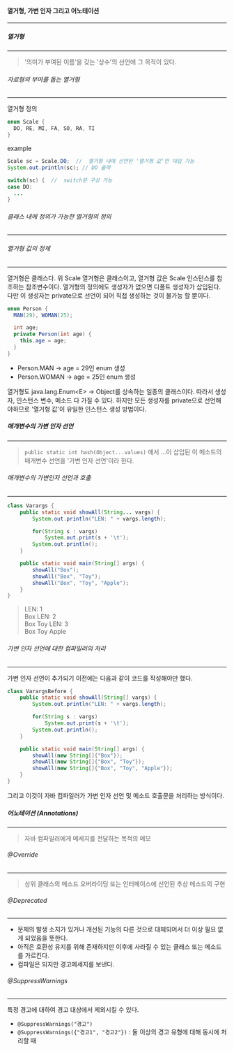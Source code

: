 #### 열거형, 가변 인자 그리고 어노테이션
---
##### 열거형
---
> '의미가 부여된 이름'을 갖는 '상수'의 선언에 그 목적이 있다.

###### 자료형의 부여를 돕는 열거형
---
열거형 정의
```java
enum Scale {
  DO, RE, MI, FA, SO, RA, TI
}
```
example
```java
Scale sc = Scale.DO;  //  열거형 내에 선언된 '열거형 값'만 대입 가능
System.out.println(sc); // DO 출력

switch(sc) {  //  switch문 구성 가능
case DO:
  ...
}
```

###### 클래스 내에 정의가 가능한 열거형의 정의
---
###### 열거형 값의 정체
---
열거형은 클래스다. 위 Scale 열거형은 클래스이고, 열거형 값은 Scale 인스턴스를 참조하는 참조변수이다. 열거형의 정의에도 생성자가 없으면 디폴트 생성자가 삽입된다. 다만 이 생성자는 private으로 선언이 되어 직접 생성하는 것이 불가능 할 뿐이다.
```java
enum Person {
  MAN(29), WOMAN(25);

  int age;
  private Person(int age) {
    this.age = age;
  }
}
```
- Person.MAN -> age = 29인 enum 생성
- Person.WOMAN -> age = 25인 enum 생성

열거형도 java.lang.Enum\<E\> -> Object를 상속하는 일종의 클래스이다. 따라서 생성자, 인스턴스 변수, 메소드 다 가질 수 있다. 하지만 모든 생성자를 private으로 선언해야하므로 '열거형 값'이 유일한 인스턴스 생성 방법이다.

##### 매개변수의 가변 인자 선언
---
> `public static int hash(Object...values)` 에서 ...이 삽입된 이 메소드의 매개변수 선언을 '가변 인자 선언'이라 한다.

###### 매개변수의 가변인자 선언과 호출
---
```java
class Varargs {
    public static void showAll(String... vargs) {
        System.out.println("LEN: " + vargs.length);

        for(String s : vargs) 
            System.out.print(s + '\t');
        System.out.println();
    }

    public static void main(String[] args) {
        showAll("Box");
        showAll("Box", "Toy");
        showAll("Box", "Toy", "Apple");
    }
}
```
> LEN: 1<br>
> Box
> LEN: 2<br>
> Box Toy
> LEN: 3<br>
> Box Toy Apple

###### 가변 인자 선언에 대한 컴파일러의 처리
---
가변 인자 선언이 추가되기 이전에는 다음과 같이 코드를 작성해야만 했다.
```java
class VarargsBefore {
    public static void showAll(String[] vargs) {
        System.out.println("LEN: " + vargs.length);

        for(String s : vargs) 
            System.out.print(s + '\t');
        System.out.println();
    }

    public static void main(String[] args) {
        showAll(new String[]{"Box"});
        showAll(new String[]{"Box", "Toy"});
        showAll(new String[]{"Box", "Toy", "Apple"});
    }
}
```
그리고 이것이 자바 컴파일러가 가변 인자 선언 및 메소드 호출문을 처리하는 방식이다.


##### 어노테이션 (Annotations)
---
> 자바 컴파일러에게 메세지를 전달하는 목적의 메모

###### @Override
---
> 상위 클래스의 메소드 오버라이딩 또는 인터페이스에 선언된 추상 메소드의 구현

###### @Deprecated
---
- 문제의 발생 소지가 있거나 개선된 기능의 다른 것으로 대체되어서 더 이상 필요 없게 되었음을 뜻한다.
- 아직은 호환성 유지를 위해 존재하지만 이후에 사라질 수 있는 클래스 또는 메소드를 가르킨다.
- 컴파일은 되지만 경고메세지를 보낸다.

###### @SuppressWarnings
---
특정 경고에 대하여 경고 대상에서 제외시킬 수 있다.
- `@SuppressWarnings("경고")`
- `@SuppressWarnings({"경고1", "경고2"})` : 둘 이상의 경고 유형에 대해 동시에 처리할 때





